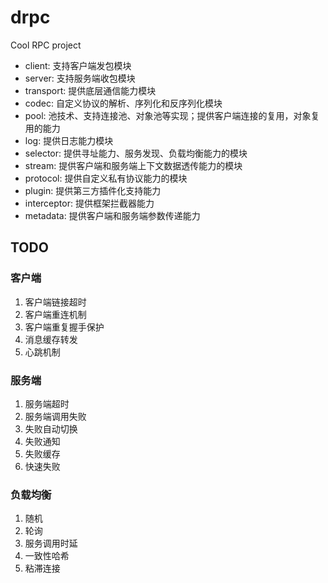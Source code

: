 # drpc
Cool RPC project

- client: 支持客户端发包模块
- server: 支持服务端收包模块
- transport: 提供底层通信能力模块
- codec: 自定义协议的解析、序列化和反序列化模块
- pool: 池技术、支持连接池、对象池等实现；提供客户端连接的复用，对象复用的能力
- log:  提供日志能力模块
- selector: 提供寻址能力、服务发现、负载均衡能力的模块
- stream: 提供客户端和服务端上下文数据透传能力的模块
- protocol: 提供自定义私有协议能力的模块
- plugin: 提供第三方插件化支持能力
- interceptor: 提供框架拦截器能力
- metadata: 提供客户端和服务端参数传递能力

## TODO

### 客户端
1. 客户端链接超时
2. 客户端重连机制
3. 客户端重复握手保护
4. 消息缓存转发
5. 心跳机制

### 服务端
1. 服务端超时
2. 服务端调用失败
3. 失败自动切换
4. 失败通知
5. 失败缓存
6. 快速失败

### 负载均衡
1. 随机
2. 轮询
3. 服务调用时延
4. 一致性哈希
5. 粘滞连接 